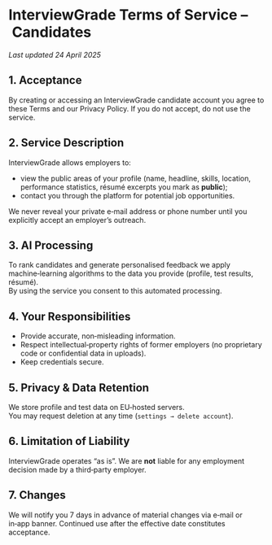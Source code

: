 # InterviewGrade Terms of Service – **Candidates**

_Last updated 24 April 2025_

## 1.  Acceptance  
By creating or accessing an InterviewGrade candidate account you agree to
these Terms and our Privacy Policy. If you do not accept, do not use the
service.

## 2.  Service Description  
InterviewGrade allows employers to:

* view the public areas of your profile (name, headline, skills, location,  
  performance statistics, résumé excerpts you mark as **public**);
* contact you through the platform for potential job opportunities.

We never reveal your private e‑mail address or phone number until you
explicitly accept an employer’s outreach.

## 3.  AI Processing  
To rank candidates and generate personalised feedback we apply machine‑learning
algorithms to the data you provide (profile, test results, résumé).  
By using the service you consent to this automated processing.

## 4.  Your Responsibilities  

* Provide accurate, non‑misleading information.  
* Respect intellectual‑property rights of former employers (no proprietary
  code or confidential data in uploads).  
* Keep credentials secure.

## 5.  Privacy & Data Retention  
We store profile and test data on EU‑hosted servers.  
You may request deletion at any time (`settings → delete account`).

## 6.  Limitation of Liability  
InterviewGrade operates “as is”. We are **not** liable for any employment
decision made by a third‑party employer.

## 7.  Changes  
We will notify you 7 days in advance of material changes via e‑mail or in‑app
banner. Continued use after the effective date constitutes acceptance.

